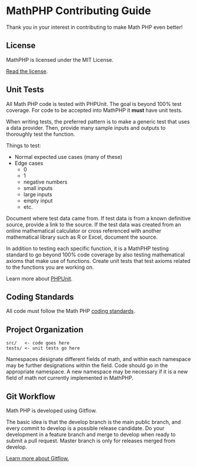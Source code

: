 # MathPHP Contributing Guide

Thank you in your interest in contributing to make Math PHP even better!

## License

MathPHP is licensed under the MIT License.

[Read the license](https://github.com/markrogoyski/math-php/blob/master/LICENSE.txt).

## Unit Tests

All Math PHP code is tested with PHPUnit. The goal is beyond 100% test coverage. For code to be accepted into MathPHP it **must** have unit tests.

When writing tests, the preferred pattern is to make a generic test that uses a data provider. Then, provide many sample inputs and outputs to thoroughly test the function.

Things to test:
* Normal expected use cases (many of these)
* Edge cases
  * 0
  * 1
  * negative numbers
  * small inputs
  * large inputs
  * empty input
  * etc.

Document where test data came from. If test data is from a known definitive source, provide a link to the source. If the test data was created from an online mathematical calculator or cross referenced with another mathematical library such as R or Excel, document the source.

In addition to testing each specific function, it is a MathPHP testing standard to go beyond 100% code coverage by also testing mathematical axioms that make use of functions. Create unit tests that test axioms related to the functions you are working on.

Learn more about [PHPUnit](http://www.phpunit.de/).

## Coding Standards

All code must follow the Math PHP [coding standards](https://github.com/markrogoyski/math-php/wiki/Coding-Standards).

## Project Organization

```
src/   <- code goes here
tests/ <- unit tests go here
```

Namespaces designate different fields of math, and within each namespace may be further designations within the field. Code should go in the appropriate namespace. A new namespace may be necessary if it is a new field of math not currently implemented in MathPHP.

## Git Workflow

Math PHP is developed using Gitflow.

The basic idea is that the develop branch is the main public branch, and every commit to develop is a possible release candidate. Do your development in a feature branch and merge to develop when ready to submit a pull request. Master branch is only for releases merged from develop.

[Learn more about Gitflow.](http://nvie.com/posts/a-successful-git-branching-model/)

